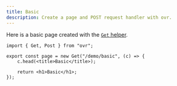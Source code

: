 ```yaml
---
title: Basic
description: Create a page and POST request handler with ovr.
---
```


Here is a basic page created with the [`Get` helper](/04-helpers#get).

```tsx
import { Get, Post } from "ovr";

export const page = new Get("/demo/basic", (c) => {
	c.head(<title>Basic</title>);

	return <h1>Basic</h1>;
});
```
